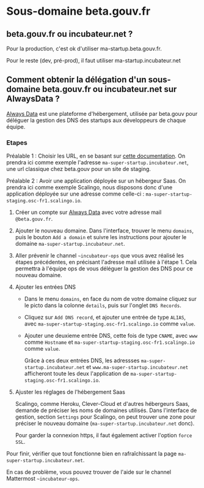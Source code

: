# Sous-domaine beta.gouv.fr

## beta.gouv.fr ou incubateur.net ?

Pour la production, c'est ok d'utiliser ma-startup.beta.gouv.fr.

Pour le reste \(dev, pré-prod\), il faut utiliser ma-startup.incubateur.net

## Comment obtenir la délégation d'un sous-domaine beta.gouv.fr ou incubateur.net sur AlwaysData ? 

[Always Data](https://admin.alwaysdata.com/) est une plateforme d'hébergement, utilisée par beta.gouv pour déléguer la gestion des DNS des startups aux développeurs de chaque équipe.

### Etapes

Préalable 1 : Choisir les URL, en se basant sur [cette documentation](https://doc.incubateur.net/communaute/gerer-sa-startup-detat-ou-de-territoires-au-quotidien/je-fais-des-choix-technologique/choisir-son-nom-de-domaine). On prendra ici comme exemple l'adresse `ma-super-startup.incubateur.net`, une url classique chez beta.gouv pour un site de staging.

Préalable 2 : Avoir une application déployée sur un hébergeur Saas. On prendra ici comme exemple Scalingo, nous disposons donc d'une application déployée sur une adresse comme celle-ci : `ma-super-startup-staging.osc-fr1.scalingo.io`.

1. Créer un compte sur [Always Data](https://admin.alwaysdata.com/) avec votre adresse mail `@beta.gouv.fr`.
2. Ajouter le nouveau domaine. Dans l'interface, trouver le menu `domains`, puis le bouton `Add a domain` et suivre les instructions pour ajouter le domaine `ma-super-startup.incubateur.net`.
3. Aller prévenir le channel `~incubateur-ops` que vous avez réalisé les étapes précédentes, en précisant l'adresse mail utilisée à l'étape 1. Cela permettra à l'équipe ops de vous déléguer la gestion des DNS pour ce nouveau domaine.
4. Ajouter les entrées DNS
   * Dans le menu `domains`, en face du nom de votre domaine cliquez sur le picto dans la colonne `details`, puis sur l'onglet `DNS Records`.
   * Cliquez sur `Add DNS record`, et ajouter une entrée de type `ALIAS`, avec `ma-super-startup-staging.osc-fr1.scalingo.io` comme `value`.
   * Ajouter une deuxieme entrée DNS, cette fois de type `CNAME`, avec `www` comme `Hostname` et `ma-super-startup-staging.osc-fr1.scalingo.io` comme `value`.

     Grâce à ces deux entrées DNS, les adressses `ma-super-startup.incubateur.net` et `www.ma-super-startup.incubateur.net` afficheront toute les deux l'application de `ma-super-startup-staging.osc-fr1.scalingo.io`.
5. Ajuster les réglages de l'hébergement Saas

   Scalingo, comme Heroku, Clever-Cloud et d'autres hébergeurs Saas, demande de préciser les noms de domaines utilisés. Dans l'interface de gestion, section `Settings` pour Scalingo, on peut trouver une zone pour préciser le nouveau domaine \(`ma-super-startup.incubateur.net` donc\).

   Pour garder la connexion https, il faut également activer l'option `force SSL`.

Pour finir, vérifier que tout fonctionne bien en rafraîchissant la page `ma-super-startup.incubateur.net`.

En cas de problème, vous pouvez trouver de l'aide sur le channel Mattermost `~incubateur-ops`.

